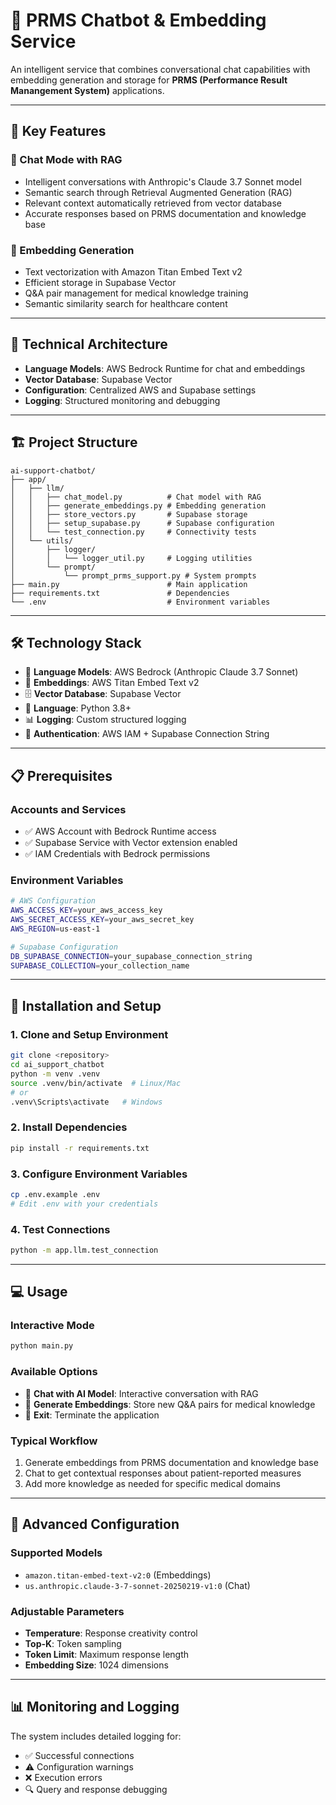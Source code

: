 # 🤖 PRMS Chatbot & Embedding Service

An intelligent service that combines conversational chat capabilities with embedding generation and storage for **PRMS (Performance Result Manangement System)** applications.

---

## 🌟 Key Features

### 💬 Chat Mode with RAG

- Intelligent conversations with Anthropic's Claude 3.7 Sonnet model
- Semantic search through Retrieval Augmented Generation (RAG)
- Relevant context automatically retrieved from vector database
- Accurate responses based on PRMS documentation and knowledge base

### 🧠 Embedding Generation

- Text vectorization with Amazon Titan Embed Text v2
- Efficient storage in Supabase Vector
- Q&A pair management for medical knowledge training
- Semantic similarity search for healthcare content

---

## 🔧 Technical Architecture

- **Language Models**: AWS Bedrock Runtime for chat and embeddings
- **Vector Database**: Supabase Vector
- **Configuration**: Centralized AWS and Supabase settings
- **Logging**: Structured monitoring and debugging

---

## 🏗️ Project Structure

```
ai-support-chatbot/
├── app/
│   ├── llm/
│   │   ├── chat_model.py          # Chat model with RAG
│   │   ├── generate_embeddings.py # Embedding generation
│   │   ├── store_vectors.py       # Supabase storage
│   │   ├── setup_supabase.py      # Supabase configuration
│   │   └── test_connection.py     # Connectivity tests
│   └── utils/
│       ├── logger/
│       │   └── logger_util.py     # Logging utilities
│       └── prompt/
│           └── prompt_prms_support.py # System prompts
├── main.py                        # Main application
├── requirements.txt               # Dependencies
└── .env                           # Environment variables
```

---

## 🛠️ Technology Stack

- 🤖 **Language Models**: AWS Bedrock (Anthropic Claude 3.7 Sonnet)
- 🔢 **Embeddings**: AWS Titan Embed Text v2
- 🗄️ **Vector Database**: Supabase Vector
- 🐍 **Language**: Python 3.8+
- 📊 **Logging**: Custom structured logging
- 🔐 **Authentication**: AWS IAM + Supabase Connection String

---

## 📋 Prerequisites

### Accounts and Services

- ✅ AWS Account with Bedrock Runtime access
- ✅ Supabase Service with Vector extension enabled
- ✅ IAM Credentials with Bedrock permissions

### Environment Variables

```bash
# AWS Configuration
AWS_ACCESS_KEY=your_aws_access_key
AWS_SECRET_ACCESS_KEY=your_aws_secret_key
AWS_REGION=us-east-1

# Supabase Configuration
DB_SUPABASE_CONNECTION=your_supabase_connection_string
SUPABASE_COLLECTION=your_collection_name
```

---

## 🚀 Installation and Setup

### 1. Clone and Setup Environment

```bash
git clone <repository>
cd ai_support_chatbot
python -m venv .venv
source .venv/bin/activate  # Linux/Mac
# or
.venv\Scripts\activate   # Windows
```

### 2. Install Dependencies

```bash
pip install -r requirements.txt
```

### 3. Configure Environment Variables

```bash
cp .env.example .env
# Edit .env with your credentials
```

### 4. Test Connections

```bash
python -m app.llm.test_connection
```

---

## 💻 Usage

### Interactive Mode

```bash
python main.py
```

### Available Options

- 💬 **Chat with AI Model**: Interactive conversation with RAG
- 🧠 **Generate Embeddings**: Store new Q&A pairs for medical knowledge
- 🚪 **Exit**: Terminate the application

### Typical Workflow

1. Generate embeddings from PRMS documentation and knowledge base
2. Chat to get contextual responses about patient-reported measures
3. Add more knowledge as needed for specific medical domains

---

## 🔧 Advanced Configuration

### Supported Models

- `amazon.titan-embed-text-v2:0` (Embeddings)
- `us.anthropic.claude-3-7-sonnet-20250219-v1:0` (Chat)

### Adjustable Parameters

- **Temperature**: Response creativity control
- **Top-K**: Token sampling
- **Token Limit**: Maximum response length
- **Embedding Size**: 1024 dimensions

---

## 📊 Monitoring and Logging

The system includes detailed logging for:

- ✅ Successful connections
- ⚠️ Configuration warnings
- ❌ Execution errors
- 🔍 Query and response debugging
